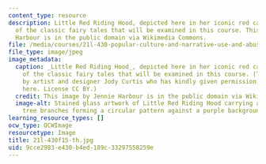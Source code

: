 ```yaml
---
content_type: resource
description: Little Red Riding Hood, depicted here in her iconic red cape, is one
  of the classic fairy tales that will be examined in this course. This image by Jennie
  Harbour is in the public domain via Wikimedia Commons.
file: /media/courses/21l-430-popular-culture-and-narrative-use-and-abuse-of-the-fairy-tale-fall-2015/9cce2983e430b4ed189c33297558259e_21l-430f15-th.jpg
file_type: image/jpeg
image_metadata:
  caption: _Little Red Riding Hood_, depicted here in her iconic red cape, is one
    of the classic fairy tales that will be examined in this course. (This image is
    by artist and designer Jody Curtis who has kindly given permission for it to appear
    here. License CC BY.)
  credit: This image by Jennie Harbour is in the public domain via Wikimedia Commons.
  image-alt: Stained glass artwork of Little Red Riding Hood carrying a basket with
    tree branches forming a circular pattern against a purple background.
learning_resource_types: []
ocw_type: OCWImage
resourcetype: Image
title: 21l-430f15-th.jpg
uid: 9cce2983-e430-b4ed-189c-33297558259e
---
```

